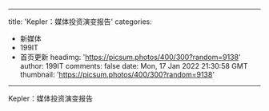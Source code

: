 
---
title: 'Kepler：媒体投资演变报告'
categories: 
 - 新媒体
 - 199IT
 - 首页更新
headimg: 'https://picsum.photos/400/300?random=9138'
author: 199IT
comments: false
date: Mon, 17 Jan 2022 21:30:58 GMT
thumbnail: 'https://picsum.photos/400/300?random=9138'
---

<div>   
Kepler：媒体投资演变报告  
</div>
            